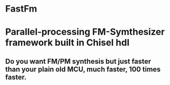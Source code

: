FastFm
=======================

# Parallel-processing FM-Symthesizer framework built in Chisel hdl  

## Do you want FM/PM synthesis but just faster than your plain old MCU, much faster, 100 times faster. 

